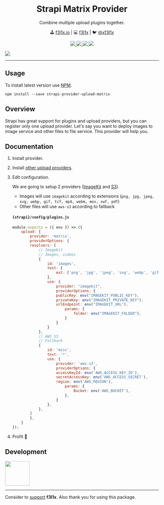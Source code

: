 <h1 align=center>Strapi Matrix Provider</h1>

<p align=center>
   Combine multiple upload plugins together.
</p>

<p align=center>
🕹 <a href="https://f3l1x.io">f3l1x.io</a> | 💻 <a href="https://github.com/f3l1x">f3l1x</a> | 🐦 <a href="https://twitter.com/xf3l1x">@xf3l1x</a>
</p>

<p align=center>
    <a href="https://github.com/webkitty/strapi-provider-upload-matrix/actions">
        <img src="https://badgen.net/github/checks/webkitty/strapi-provider-upload-matrix">
    </a>
    <a href="https://www.npmjs.com/package/strapi-provider-upload-matrix">
        <img src="https://badgen.net/npm/v/strapi-provider-upload-matrix">
    </a>
    <a href="https://www.npmjs.com/package/strapi-provider-upload-matrix">
        <img src="https://badgen.net/npm/dt/strapi-provider-upload-matrix">
    </a>
    <a href="/LICENSE">
        <img src="https://badgen.net/github/license/webkitty/strapi-provider-upload-matrix">
    </a>
</p>

![](/docs/screenshot.png)

-----

## Usage

To install latest version use [NPM](https://npmjs.com).

```
npm install --save strapi-provider-upload-matrix
```

## Overview

Strapi has great support for plugins and upload providers, but you can register only one upload provider.
Let's say you want to deploy images to image service and other files to file service. This provider will help you.

## Documentation

1. Install provider.
2. Install [other upload providers](https://www.npmjs.com/search?q=strapi-provider-upload-&ranking=popularity).
3. Edit configuration.

    We are going to setup 2 providers ([ImageKit](https://www.npmjs.com/package/strapi-provider-upload-imagekit) and [S3](https://www.npmjs.com/package/strapi-provider-upload-aws-s3)).

    - Images will use `imagekit` according to extensions (`png, jpg, jpeg, svg, webp, gif, tif, mp4, webm, mov, swf, pdf`)
    - Other files will use `aws-s3` according to fallback

    #### `{strapi}/config/plugins.js`

    ```js
    module.exports = ({ env }) => ({
        upload: {
            provider: 'matrix',
            providerOptions: {
            resolvers: [
                // ImageKit
                // Images, videos
                {
                    id: 'images',
                    test: {
                        ext: ['png', 'jpg', 'jpeg', 'svg', 'webp', 'gif', 'tif', 'mp4', 'webm', 'mov', 'swf', 'pdf'],
                    },
                    use: {
                        provider: "imagekit",
                        providerOptions: {
                        publicKey: env("IMAGEKIT_PUBLIC_KEY"),
                        privateKey: env("IMAGEKIT_PRIVATE_KEY"),
                        urlEndpoint: env("IMAGEKIT_URL"),
                            params: {
                                folder: env("IMAGEKIT_FOLDER"),
                            }
                        }
                    }
                },
                // AWS S3
                // Fallback
                {
                    id: 'misc',
                    test: '*',
                    use: {
                        provider: 'aws-s3',
                        providerOptions: {
                        accessKeyId: env('AWS_ACCESS_KEY_ID'),
                        secretAccessKey: env('AWS_ACCESS_SECRET'),
                        region: env('AWS_REGION'),
                            params: {
                                Bucket: env('AWS_BUCKET'),
                            },
                        }
                    },
                },
            ]
            },
        }
    });
    ```

4. Profit 🚀

## Development

<a href="https://github.com/f3l1x">
    <img width="80" height="80" src="https://avatars2.githubusercontent.com/u/538058?v=3&s=80">
</a>

-----

Consider to [support](https://github.com/sponsors/f3l1x) **f3l1x**. Also thank you for using this package.
